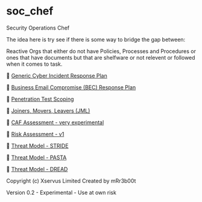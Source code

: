 # soc_chef
Security Operations Chef

The idea here is try see if there is some way to bridge the gap between:

Reactive Orgs that either do not have Policies, Processes and Procedures or ones that have documents but that are shelfware or not relevent or followed when it comes to task.

🔐 [Generic Cyber Incident Response Plan](https://mr-r3b00t.github.io/soc_chef/processes/ir/generic_incident_response.html)

📧 [Business Email Compromise (BEC) Response Plan](https://mr-r3b00t.github.io/soc_chef/processes/ir/bec.html)

🔐 [Penetration Test Scoping](https://mr-r3b00t.github.io/soc_chef/processes/assurance/pentest_scoping.html)

🔐 [Joiners, Movers, Leavers (JML)](https://mr-r3b00t.github.io/soc_chef/processes/identitymanagement/joinersmoversleavers.html)

🔐 [CAF Assessment - very experimental](https://mr-r3b00t.github.io/soc_chef/processes/governance/caf.html)

🔐 [Risk Assessment - v1](https://mr-r3b00t.github.io/soc_chef/processes/risk/risk_assessment_v1.html)

🔐 [Threat Model - STRIDE](https://mr-r3b00t.github.io/soc_chef/processes/threat/stride_v1.html)

🔐 [Threat Model - PASTA](https://mr-r3b00t.github.io/soc_chef/processes/threat/pasta_v1.html)

🔐 [Threat Model - DREAD](https://mr-r3b00t.github.io/soc_chef/processes/threat/dread_v1.html)


Copyright (c) Xservus Limited
Created by mRr3b00t

Version 0.2 - Experimental - Use at own risk
